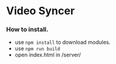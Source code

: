 # Video Syncer

### How to install.

* use ```npm install``` to download modules.
* use ```npm run build```
* open index.html in /server/
